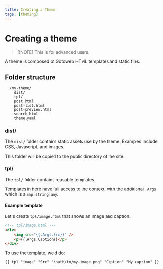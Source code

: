 ```yaml
---
title: Creating a Theme
tags: [theming]
---
```


# Creating a theme

> [!NOTE] This is for advanced users.

A theme is composed of Gotoweb HTML templates and static files.

## Folder structure

```
  /my-theme/
    dist/
    tpl/
    post.html
    post-list.html
    post-preview.html
    search.html
    theme.yaml
```

### dist/

The `dist/` folder contains static assets use by the theme. Examples include CSS, Javascript, and images.

This folder will be copied to the public directory of the site.

### tpl/

The `tpl/` folder contains reusable templates.

Templates in here have full access to the context, with the additional `.Args` which is a `map[string]any`.

#### Example template

Let's create `tpl/image.html` that shows an image and caption.

```html
<!-- tpl/image.html -->
<div>
    <img src="{{.Args.Src}}" />
    <p>{{.Args.Caption}}</p>
</div>
```

To use the template, we'd do:

```
{{ tpl "image" "Src" "/path/to/my-image.png" "Caption" "My caption" }}
```

